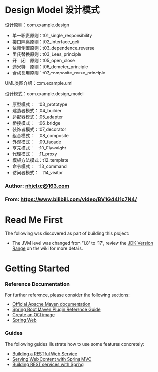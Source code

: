 
# Design Model 设计模式
设计原则：com.example.design
   * 单一职责原则：t01_single_responsibility
   * 接口隔离原则：t02_interface_geli
   * 依赖倒置原则：t03_dependence_reverse
   * 里氏替换原则：t03_Lees_principle
   * 开　闭　原则：t05_open_close
   * 迪米特　原则：t06_demeter_principle
   * 合成复用原则：t07_composite_reuse_principle
   
UML类图介绍：com.example.uml

设计模式：com.example.design_model
  * 原型模式：　t03_prototype 
  * 建造者模式：t04_builder
  * 适配器模式：t05_adapter
  * 桥接模式：　t06_bridge
  * 装饰者模式：t07_decorator
  * 组合模式：　t08_composite
  * 外观模式：　t09_facade
  * 享元模式：　t10_Flyweight
  * 代理模式：　t11_proxy
  * 模板方法模式：t12_template
  * 命令模式：　t13_command
  * 访问者模式：　t14_visitor


 ### Author: nhjclxc@163.com
 ### From: https://www.bilibili.com/video/BV1G4411c7N4/
 
# Read Me First
The following was discovered as part of building this project:

* The JVM level was changed from '1.8' to '17', review the [JDK Version Range](https://github.com/spring-projects/spring-framework/wiki/Spring-Framework-Versions#jdk-version-range) on the wiki for more details.

# Getting Started

### Reference Documentation
For further reference, please consider the following sections:

* [Official Apache Maven documentation](https://maven.apache.org/guides/index.html)
* [Spring Boot Maven Plugin Reference Guide](https://docs.spring.io/spring-boot/docs/3.0.5/maven-plugin/reference/html/)
* [Create an OCI image](https://docs.spring.io/spring-boot/docs/3.0.5/maven-plugin/reference/html/#build-image)
* [Spring Web](https://docs.spring.io/spring-boot/docs/3.0.5/reference/htmlsingle/#web)

### Guides
The following guides illustrate how to use some features concretely:

* [Building a RESTful Web Service](https://spring.io/guides/gs/rest-service/)
* [Serving Web Content with Spring MVC](https://spring.io/guides/gs/serving-web-content/)
* [Building REST services with Spring](https://spring.io/guides/tutorials/rest/)

